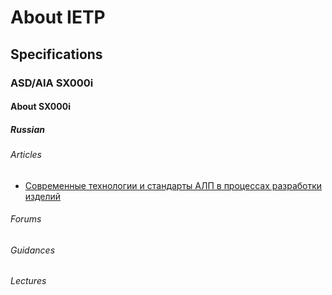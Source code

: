 # About IETP

## Specifications

### ASD/AIA SX000i

#### About SX000i

##### Russian

###### Articles
- [Современные технологии и стандарты АЛП в процессах разработки изделий][ART_1]

###### Forums

###### Guidances

###### Lectures

[ART_1]: https://cals.ru/sites/default/files/downloads/emagazine/emag_9_plm_s3000l_etd.pdf
